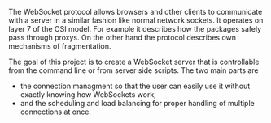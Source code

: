 The WebSocket protocol allows browsers and other clients to communicate with
a server in a similar fashion like normal network sockets.
It operates on layer 7 of the OSI model.
For example it describes how the packages safely pass through proxys.
On the other hand the protocol describes own mechanisms of fragmentation.

The goal of this project is to create a WebSocket server that is controllable
from the command line or from server side scripts. The two main parts are
- the connection managment so that the user can easily
use it without exactly knowing how WebSockets work,
- and the scheduling and load balancing for proper
handling of multiple connections at once.

